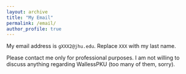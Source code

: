 ```yaml
---
layout: archive
title: "My Email"
permalink: /email/
author_profile: true
---
```


My email address is `gXXX2@jhu.edu`. Replace `XXX` with my last name.

Please contact me only for professional purposes. 
I am not willing to discuss anything regarding WallessPKU (too many of them, sorry).
